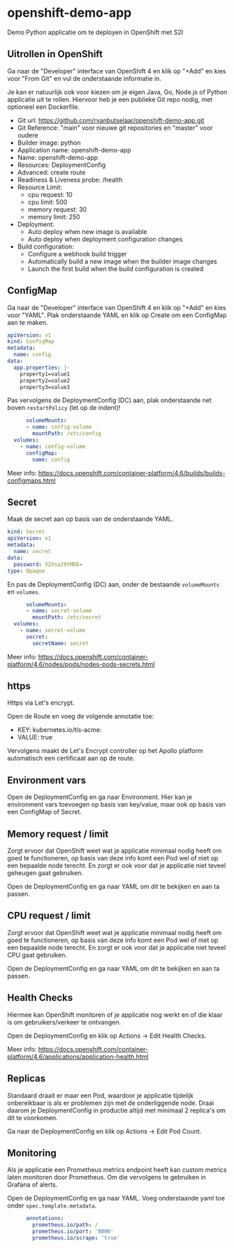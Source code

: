 # openshift-demo-app

Demo Python applicatie om te deployen in OpenShift met S2I

## Uitrollen in OpenShift

Ga naar de "Developer" interface van OpenShift 4 en klik op "+Add" en kies voor "From Git" en vul de onderstaande informatie in.

Je kan er natuurlijk ook voor kiezen om je eigen Java, Go, Node.js of Python applicatie uit te rollen.
Hiervoor heb je een publieke Git repo nodig, met optioneel een Dockerfile.

* Git url: <https://github.com/rvanbutselaar/openshift-demo-app.git>
* Git Reference: "main" voor nieuwe git repositories en "master" voor oudere
* Builder image: python
* Application name: openshift-demo-app
* Name: openshift-demo-app
* Resources: DeploymentConfig
* Advanced: create route
* Readiness & Liveness probe: /health
* Resource Limit:
  * cpu request: 10
  * cpu limit: 500
  * memory request: 30
  * memory limit: 250
* Deployment:
  * Auto deploy when new image is available
  * Auto deploy when deployment configuration changes
* Build configuration:
  * Configure a webhook build trigger
  * Automatically build a new image when the builder image changes
  * Launch the first build when the build configuration is created

## ConfigMap



Ga naar de "Developer" interface van OpenShift 4 en klik op "+Add" en kies voor "YAML".
Plak onderstaande YAML en klik op Create om een ConfigMap aan te maken.

```yaml
apiVersion: v1
kind: ConfigMap
metadata:
  name: config
data:
  app.properties: |-
    property1=value1
    property2=value2
    property3=value3
```

Pas vervolgens de DeploymentConfig (DC) aan, plak onderstaande net boven `restartPolicy` (let op de indent)!

```yaml
      volumeMounts:
      - name: config-volume
        mountPath: /etc/config
  volumes:
    - name: config-volume
      configMap:
        name: config
```

Meer info: <https://docs.openshift.com/container-platform/4.6/builds/builds-configmaps.html>

## Secret

Maak de secret aan op basis van de onderstaande YAML.

```yaml
kind: Secret
apiVersion: v1
metadata:
  name: secret
data:
  password: V2Vsa29tMDE=
type: Opaque
```

En pas de DeploymentConfig (DC) aan, onder de bestaande `volumeMounts` en `volumes`.

```yaml
      volumeMounts:
      - name: secret-volume
        mountPath: /etc/secret
  volumes:
    - name: secret-volume
      secret:
        secretName: secret
```

Meer info: <https://docs.openshift.com/container-platform/4.6/nodes/pods/nodes-pods-secrets.html>

## https

Https via Let's encrypt.

Open de Route en voeg de volgende annotatie toe:

* KEY: kubernetes.io/tls-acme:
* VALUE: true

Vervolgens maakt de Let's Encrypt controller op het Apollo platform automatisch een certificaat aan op de route.

## Environment vars

Open de DeploymentConfig en ga naar Environment.
Hier kan je environment vars toevoegen op basis van key/value, maar ook op basis van een ConfigMap of Secret.

## Memory request / limit

Zorgt ervoor dat OpenShift weet wat je applicatie minimaal nodig heeft om goed te functioneren, op basis van deze info komt een Pod wel of niet op een bepaalde node terecht.
En zorgt er ook voor dat je applicatie niet teveel geheugen gaat gebruiken.

Open de DeploymentConfig en ga naar YAML om dit te bekijken en aan ta passen.

## CPU request / limit

Zorgt ervoor dat OpenShift weet wat je applicatie minimaal nodig heeft om goed te functioneren, op basis van deze info komt een Pod wel of niet op een bepaalde node terecht.
En zorgt er ook voor dat je applicatie niet teveel CPU gaat gebruiken.

Open de DeploymentConfig en ga naar YAML om dit te bekijken en aan ta passen.

## Health Checks

Hiermee kan OpenShift monitoren of je applicatie nog werkt en of die klaar is om gebruikers/verkeer te ontvangen.

Open de DeploymentConfig en klik op Actions -> Edit Health Checks.

Meer info: <https://docs.openshift.com/container-platform/4.6/applications/application-health.html>

## Replicas

Standaard draait er maar een Pod, waardoor je applicatie tijdelijk onbereikbaar is als er problemen zijn met de onderliggende node.
Draai daarom je DeploymentConfig in productie altijd met minimaal 2 replica's om dit te voorkomen.

Ga naar de DeploymentConfig en klik op Actions -> Edit Pod Count.

## Monitoring

Als je applicatie een Prometheus metrics endpoint heeft kan custom metrics laten monitoren door Prometheus. Om die vervolgens te gebruiken in Grafana of alerts.

Open de DeploymentConfig en ga naar YAML. Voeg onderstaande yaml toe onder `spec.template.metadata`.

```yaml
      annotations:
        prometheus.io/path: /
        prometheus.io/port: '8000'
        prometheus.io/scrape: 'true'
```
